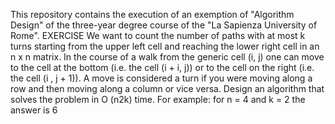 This repository contains the execution of an exemption of "Algorithm Design" of the three-year degree course of the "La Sapienza University of Rome".
EXERCISE
We want to count the number of paths with at most k turns starting from the upper left cell and reaching the lower right cell in an n x n matrix.
In the course of a walk from the generic cell (i, j) one can move to the cell at the bottom (i.e. the cell (i + i, j)) 
or to the cell on the right (i.e. the cell (i , j + 1)).
A move is considered a turn if you were moving along a row and then moving along a column or vice versa.
Design an algorithm that solves the problem in O (n2k) time.
For example: for n = 4 and k = 2 the answer is 6
